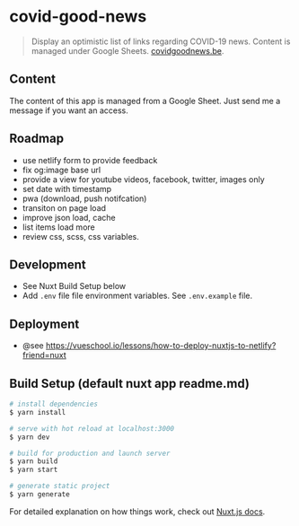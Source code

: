 # covid-good-news

> Display an optimistic list of links regarding COVID-19 news. Content is managed under Google Sheets. [covidgoodnews.be](https://covidgoodnews.be).

## Content

The content of this app is managed from a Google Sheet. Just send me a message if you want an access.

## Roadmap

- use netlify form to provide feedback
- fix og:image base url
- provide a view for youtube videos, facebook, twitter, images only
- set date with timestamp
- pwa (download, push notifcation)
- transiton on page load
- improve json load, cache
- list items load more
- review css, scss, css variables.

## Development

- See Nuxt Build Setup below
- Add `.env` file file environment variables. See `.env.example` file.

## Deployment

- @see https://vueschool.io/lessons/how-to-deploy-nuxtjs-to-netlify?friend=nuxt

## Build Setup (default nuxt app readme.md)

``` bash
# install dependencies
$ yarn install

# serve with hot reload at localhost:3000
$ yarn dev

# build for production and launch server
$ yarn build
$ yarn start

# generate static project
$ yarn generate
```

For detailed explanation on how things work, check out [Nuxt.js docs](https://nuxtjs.org).
